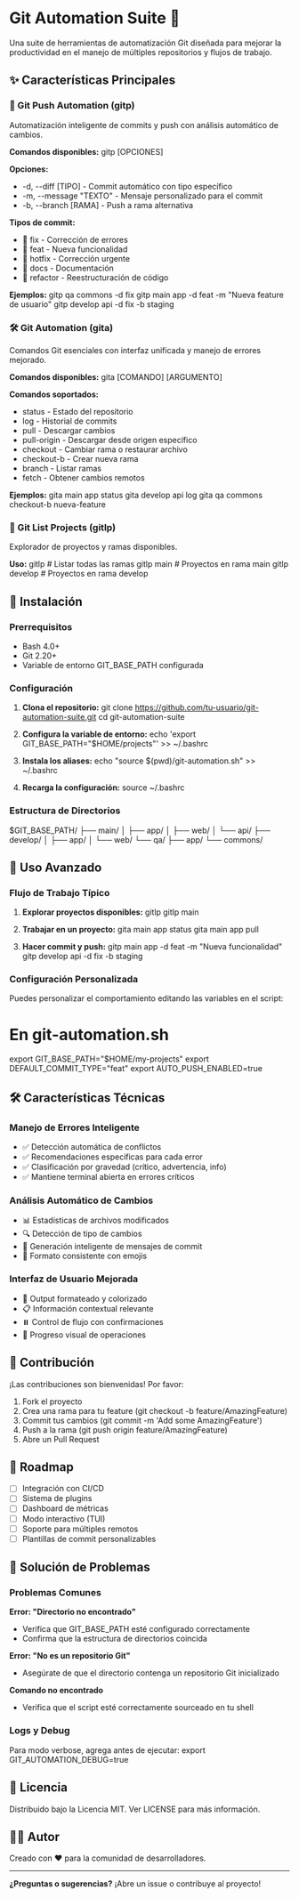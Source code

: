# Git Automation Suite 🚀

Una suite de herramientas de automatización Git diseñada para mejorar la productividad en el manejo de múltiples repositorios y flujos de trabajo.

## ✨ Características Principales

### 🔄 Git Push Automation (gitp)
Automatización inteligente de commits y push con análisis automático de cambios.

**Comandos disponibles:**
gitp <rama> <proyecto> [OPCIONES]

**Opciones:**
- -d, --diff [TIPO] - Commit automático con tipo específico
- -m, --message "TEXTO" - Mensaje personalizado para el commit
- -b, --branch [RAMA] - Push a rama alternativa

**Tipos de commit:**
- 🔧 fix - Corrección de errores
- 🚀 feat - Nueva funcionalidad
- 🚨 hotfix - Corrección urgente
- 📖 docs - Documentación
- 🔄 refactor - Reestructuración de código

**Ejemplos:**
gitp qa commons -d fix
gitp main app -d feat -m "Nueva feature de usuario"
gitp develop api -d fix -b staging

### 🛠️ Git Automation (gita)
Comandos Git esenciales con interfaz unificada y manejo de errores mejorado.

**Comandos disponibles:**
gita <rama> <proyecto> [COMANDO] [ARGUMENTO]

**Comandos soportados:**
- status - Estado del repositorio
- log - Historial de commits
- pull - Descargar cambios
- pull-origin - Descargar desde origen específico
- checkout - Cambiar rama o restaurar archivo
- checkout-b - Crear nueva rama
- branch - Listar ramas
- fetch - Obtener cambios remotos

**Ejemplos:**
gita main app status
gita develop api log
gita qa commons checkout-b nueva-feature

### 📁 Git List Projects (gitlp)
Explorador de proyectos y ramas disponibles.

**Uso:**
gitlp          # Listar todas las ramas
gitlp main     # Proyectos en rama main
gitlp develop  # Proyectos en rama develop

## 🚀 Instalación

### Prerrequisitos
- Bash 4.0+
- Git 2.20+
- Variable de entorno GIT_BASE_PATH configurada

### Configuración

1. **Clona el repositorio:**
git clone https://github.com/tu-usuario/git-automation-suite.git
cd git-automation-suite

2. **Configura la variable de entorno:**
echo 'export GIT_BASE_PATH="$HOME/projects"' >> ~/.bashrc

3. **Instala los aliases:**
echo "source $(pwd)/git-automation.sh" >> ~/.bashrc

4. **Recarga la configuración:**
source ~/.bashrc

### Estructura de Directorios
$GIT_BASE_PATH/
├── main/
│   ├── app/
│   ├── web/
│   └── api/
├── develop/
│   ├── app/
│   └── web/
└── qa/
    ├── app/
    └── commons/

## 📖 Uso Avanzado

### Flujo de Trabajo Típico

1. **Explorar proyectos disponibles:**
gitlp
gitlp main

2. **Trabajar en un proyecto:**
gita main app status
gita main app pull

3. **Hacer commit y push:**
gitp main app -d feat -m "Nueva funcionalidad"
gitp develop api -d fix -b staging

### Configuración Personalizada

Puedes personalizar el comportamiento editando las variables en el script:
# En git-automation.sh
export GIT_BASE_PATH="$HOME/my-projects"
export DEFAULT_COMMIT_TYPE="feat"
export AUTO_PUSH_ENABLED=true

## 🛠️ Características Técnicas

### Manejo de Errores Inteligente
- ✅ Detección automática de conflictos
- ✅ Recomendaciones específicas para cada error
- ✅ Clasificación por gravedad (crítico, advertencia, info)
- ✅ Mantiene terminal abierta en errores críticos

### Análisis Automático de Cambios
- 📊 Estadísticas de archivos modificados
- 🔍 Detección de tipo de cambios
- 📝 Generación inteligente de mensajes de commit
- 🎨 Formato consistente con emojis

### Interfaz de Usuario Mejorada
- 🎯 Output formateado y colorizado
- 📋 Información contextual relevante
- ⏸️ Control de flujo con confirmaciones
- 🔄 Progreso visual de operaciones

## 🤝 Contribución

¡Las contribuciones son bienvenidas! Por favor:

1. Fork el proyecto
2. Crea una rama para tu feature (git checkout -b feature/AmazingFeature)
3. Commit tus cambios (git commit -m 'Add some AmazingFeature')
4. Push a la rama (git push origin feature/AmazingFeature)
5. Abre un Pull Request

## 📝 Roadmap

- [ ] Integración con CI/CD
- [ ] Sistema de plugins
- [ ] Dashboard de métricas
- [ ] Modo interactivo (TUI)
- [ ] Soporte para múltiples remotos
- [ ] Plantillas de commit personalizables

## 🐛 Solución de Problemas

### Problemas Comunes

**Error: "Directorio no encontrado"**
- Verifica que GIT_BASE_PATH esté configurado correctamente
- Confirma que la estructura de directorios coincida

**Error: "No es un repositorio Git"**
- Asegúrate de que el directorio contenga un repositorio Git inicializado

**Comando no encontrado**
- Verifica que el script esté correctamente sourceado en tu shell

### Logs y Debug
Para modo verbose, agrega antes de ejecutar:
export GIT_AUTOMATION_DEBUG=true

## 📄 Licencia

Distribuido bajo la Licencia MIT. Ver LICENSE para más información.

## 👨‍💻 Autor

Creado con ❤️ para la comunidad de desarrolladores.

---

**¿Preguntas o sugerencias?** ¡Abre un issue o contribuye al proyecto!